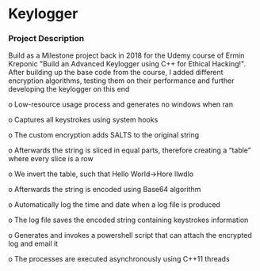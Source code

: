 # Keylogger

### Project Description ###
Build as a Milestone project back in 2018 for the Udemy course of Ermin Kreponic "Build an Advanced Keylogger using C++ for Ethical Hacking!".
After building up the base code from the course, I added different encryption algorithms, testing them on their performance and further developing
the keylogger on this end

o Low-resource usage process and generates no windows when ran

o Captures all keystrokes using system hooks

o The custom encryption adds SALTS to the original string

o Afterwards the string is sliced in equal parts, therefore creating a “table” where every slice is a row

o We invert the table, such that Hello World-&gt;Hore llwdlo

o Afterwards the string is encoded using Base64 algorithm

o Automatically log the time and date when a log file is produced

o The log file saves the encoded string containing keystrokes information

o Generates and invokes a powershell script that can attach the encrypted log and email it

o The processes are executed asynchronously using C++11 threads
